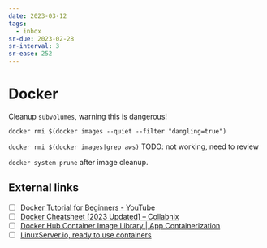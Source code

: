 ```yaml
---
date: 2023-03-12
tags:
  - inbox
sr-due: 2023-02-28
sr-interval: 3
sr-ease: 252
---
```


# Docker

Cleanup `subvolumes`, warning this is dangerous!

`docker rmi $(docker images --quiet --filter "dangling=true")`

`docker rmi $(docker images|grep aws)` TODO: not working, need to review

`docker system prune` after image cleanup.

## External links

- [ ] [Docker Tutorial for Beginners - YouTube](https://www.youtube.com/watch?v=b0HMimUb4f0)
- [ ] [Docker Cheatsheet \[2023 Updated\] – Collabnix](https://collabnix.com/docker-cheatsheet/)
- [ ] [Docker Hub Container Image Library | App Containerization](https://hub.docker.com/)
- [ ] [LinuxServer.io, ready to use containers](https://docs.linuxserver.io/)
